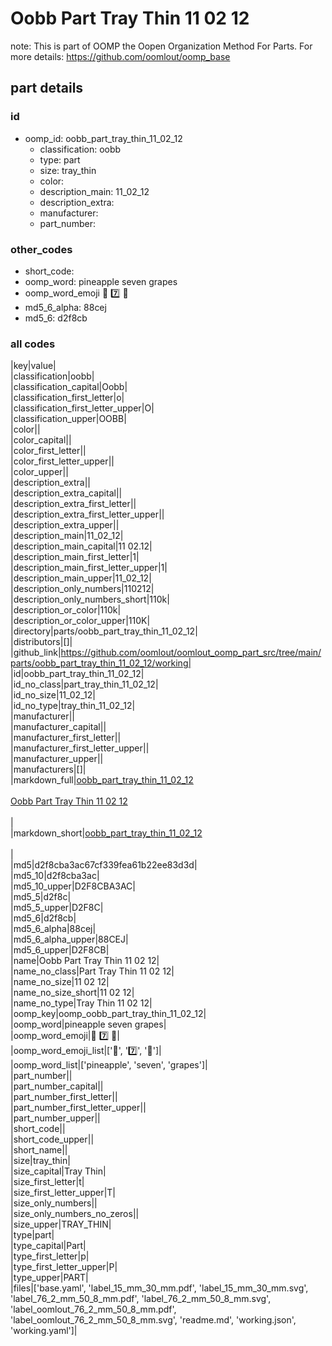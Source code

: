 # Oobb Part Tray Thin 11 02 12  

note: This is part of OOMP the Oopen Organization Method For Parts. For more details: https://github.com/oomlout/oomp_base

##  part details





### id
* oomp_id: oobb_part_tray_thin_11_02_12
  * classification: oobb
  * type: part
  * size: tray_thin
  * color: 
  * description_main: 11_02_12
  * description_extra: 
  * manufacturer: 
  * part_number: 

### other_codes
* short_code: 
* oomp_word: pineapple seven grapes
* oomp_word_emoji :pineapple: :seven: :grapes:
* md5_6_alpha: 88cej
* md5_6: d2f8cb

### all codes 
|key|value|  
|classification|oobb|  
|classification_capital|Oobb|  
|classification_first_letter|o|  
|classification_first_letter_upper|O|  
|classification_upper|OOBB|  
|color||  
|color_capital||  
|color_first_letter||  
|color_first_letter_upper||  
|color_upper||  
|description_extra||  
|description_extra_capital||  
|description_extra_first_letter||  
|description_extra_first_letter_upper||  
|description_extra_upper||  
|description_main|11_02_12|  
|description_main_capital|11 02.12|  
|description_main_first_letter|1|  
|description_main_first_letter_upper|1|  
|description_main_upper|11_02_12|  
|description_only_numbers|110212|  
|description_only_numbers_short|110k|  
|description_or_color|110k|  
|description_or_color_upper|110K|  
|directory|parts/oobb_part_tray_thin_11_02_12|  
|distributors|[]|  
|github_link|https://github.com/oomlout/oomlout_oomp_part_src/tree/main/parts/oobb_part_tray_thin_11_02_12/working|  
|id|oobb_part_tray_thin_11_02_12|  
|id_no_class|part_tray_thin_11_02_12|  
|id_no_size|11_02_12|  
|id_no_type|tray_thin_11_02_12|  
|manufacturer||  
|manufacturer_capital||  
|manufacturer_first_letter||  
|manufacturer_first_letter_upper||  
|manufacturer_upper||  
|manufacturers|[]|  
|markdown_full|[oobb_part_tray_thin_11_02_12](https://github.com/oomlout/oomlout_oomp_part_src/tree/main/parts/oobb_part_tray_thin_11_02_12/working)<br>[](https://github.com/oomlout/oomlout_oomp_part_src/tree/main/parts/oobb_part_tray_thin_11_02_12/working)<br>[Oobb Part Tray Thin 11 02 12](https://github.com/oomlout/oomlout_oomp_part_src/tree/main/parts/oobb_part_tray_thin_11_02_12/working)<br><br>|  
|markdown_short|[oobb_part_tray_thin_11_02_12](https://github.com/oomlout/oomlout_oomp_part_src/tree/main/parts/oobb_part_tray_thin_11_02_12/working)<br><br>|  
|md5|d2f8cba3ac67cf339fea61b22ee83d3d|  
|md5_10|d2f8cba3ac|  
|md5_10_upper|D2F8CBA3AC|  
|md5_5|d2f8c|  
|md5_5_upper|D2F8C|  
|md5_6|d2f8cb|  
|md5_6_alpha|88cej|  
|md5_6_alpha_upper|88CEJ|  
|md5_6_upper|D2F8CB|  
|name|Oobb Part Tray Thin 11 02 12|  
|name_no_class|Part Tray Thin 11 02 12|  
|name_no_size|11 02 12|  
|name_no_size_short|11 02 12|  
|name_no_type|Tray Thin 11 02 12|  
|oomp_key|oomp_oobb_part_tray_thin_11_02_12|  
|oomp_word|pineapple seven grapes|  
|oomp_word_emoji|:pineapple: :seven: :grapes:|  
|oomp_word_emoji_list|[':pineapple:', ':seven:', ':grapes:']|  
|oomp_word_list|['pineapple', 'seven', 'grapes']|  
|part_number||  
|part_number_capital||  
|part_number_first_letter||  
|part_number_first_letter_upper||  
|part_number_upper||  
|short_code||  
|short_code_upper||  
|short_name||  
|size|tray_thin|  
|size_capital|Tray Thin|  
|size_first_letter|t|  
|size_first_letter_upper|T|  
|size_only_numbers||  
|size_only_numbers_no_zeros||  
|size_upper|TRAY_THIN|  
|type|part|  
|type_capital|Part|  
|type_first_letter|p|  
|type_first_letter_upper|P|  
|type_upper|PART|  
|files|['base.yaml', 'label_15_mm_30_mm.pdf', 'label_15_mm_30_mm.svg', 'label_76_2_mm_50_8_mm.pdf', 'label_76_2_mm_50_8_mm.svg', 'label_oomlout_76_2_mm_50_8_mm.pdf', 'label_oomlout_76_2_mm_50_8_mm.svg', 'readme.md', 'working.json', 'working.yaml']|  
